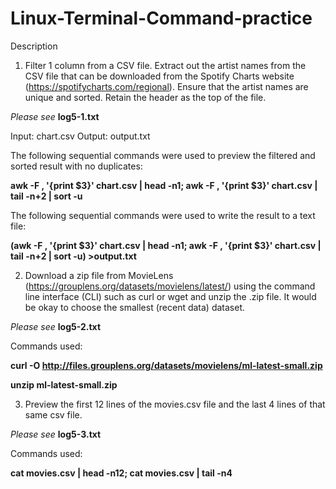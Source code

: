 # Linux-Terminal-Command-practice
Description
1. Filter 1 column from a CSV file. Extract out the artist names from the CSV file that can be downloaded from the Spotify Charts website (https://spotifycharts.com/regional). Ensure that the artist names are unique and sorted. Retain the header as the top of the file.

<i>Please see</i> <b>log5-1.txt</b>

Input: chart.csv
Output: output.txt

The following sequential commands were used to preview the filtered and sorted result with no duplicates:

<b>awk -F , '{print $3}' chart.csv | head -n1; awk -F , '{print $3}' chart.csv | tail -n+2 | sort -u</b>

The following sequential commands were used to write the result to a text file:

<b>(awk -F , '{print $3}' chart.csv | head -n1; awk -F , '{print $3}' chart.csv | tail -n+2 | sort -u) >output.txt</b>


2. Download a zip file from MovieLens (https://grouplens.org/datasets/movielens/latest/) using the command line interface (CLI) such as curl or wget and unzip the .zip file. It would be okay to choose the smallest (recent data) dataset.

<i>Please see</i> <b>log5-2.txt</b>

Commands used: 

<b>curl -O http://files.grouplens.org/datasets/movielens/ml-latest-small.zip</b>

<b>unzip ml-latest-small.zip</b>


3. Preview the first 12 lines of the movies.csv file and the last 4 lines of that same csv file.

<i>Please see</i> <b>log5-3.txt</b>

Commands used: 

<b>cat movies.csv | head -n12; cat movies.csv | tail -n4</b>

